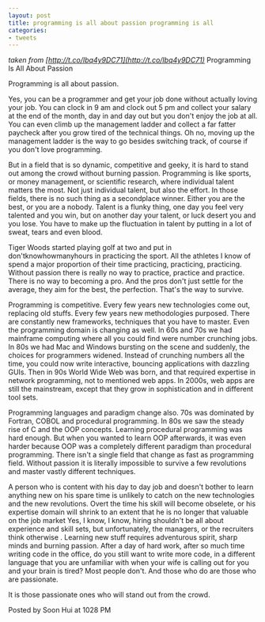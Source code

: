 ```yaml
---
layout: post
title: programming is all about passion programming is all
categories:
- tweets
---
```

*taken from [http://t.co/Ibq4y9DC71](http://t.co/Ibq4y9DC71)*
Programming Is All About Passion

Programming is all about passion.

Yes, you can be a programmer and get your job done without actually loving your job. You can clock in 9 am and clock out 5 pm and collect your salary at the end of the month, day in and day out but you don't enjoy the job at all. You can even climb up the management ladder and collect a far fatter paycheck after you grow tired of the technical things. Oh no, moving up the management ladder is the way to go besides switching track, of course if you don't love programming.

But in a field that is so dynamic, competitive and geeky, it is hard to stand out among the crowd without burning passion. Programming is like sports, or money management, or scientific research, where individual talent matters the most. Not just individual talent, but also the effort. In those fields, there is no such thing as a secondplace winner. Either you are the best, or you are a nobody. Talent is a flunky thing, one day you feel very talented and you win, but on another day your talent, or luck desert you and you lose. You have to make up the fluctuation in talent by putting in a lot of sweat, tears and even blood.

Tiger Woods started playing golf at two and put in don'tknowhowmanyhours in practicing the sport. All the athletes I know of spend a major proportion of their time practicing, practicing, practicing. Without passion there is really no way to practice, practice and practice. There is no way to becoming a pro. And the pros don't just settle for the average, they aim for the best, the perfection. That's the way to survive.

Programming is competitive. Every few years new technologies come out, replacing old stuffs. Every few years new methodologies purposed. There are constantly new frameworks, techniques that you have to master. Even the programming domain is changing as well. In 60s and 70s we had mainframe computing where all you could find were number crunching jobs. In 80s we had Mac and Windows bursting on the scene and suddenly, the choices for programmers widened. Instead of crunching numbers all the time, you could now write interactive, bouncing applications with dazzling GUIs. Then in 90s World Wide Web was born, and that required expertise in network programming, not to mentioned web apps. In 2000s, web apps are still the mainstream, except that they grow in sophistication and in different tool sets.

Programming languages and paradigm change also. 70s was dominated by Fortran, COBOL and procedural programming. In 80s we saw the steady rise of C and the OOP concepts. Learning procedural programming was hard enough. But when you wanted to learn OOP afterwards, it was even harder because OOP was a completely different paradigm than procedural programming. There isn't a single field that change as fast as programming field. Without passion it is literally impossible to survive a few revolutions and master vastly different techniques.

A person who is content with his day to day job and doesn't bother to learn anything new on his spare time is unlikely to catch on the new technologies and the new revolutions. Overt the time his skill will become obselete, or his expertise domain will shrink to an extent that he is no longer that valuable on the job market  Yes, I know, I know, hiring shouldn't be all about experience and skill sets,  but unfortunately, the managers, or the recruiters think otherwise . Learning new stuff requires adventurous spirit, sharp minds and burning passion. After a day of hard work, after so much time writing code in the office, do you still want to write more code, in a different language that you are unfamiliar with when your wife is calling out for you and your brain is tired? Most people don't. And those who do are those who are passionate.

It is those passionate ones who will stand out from the crowd.

Posted by Soon Hui at 1028 PM 

